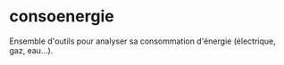 # consoenergie
Ensemble d'outils pour analyser sa consommation d'énergie (électrique, gaz, eau...).
